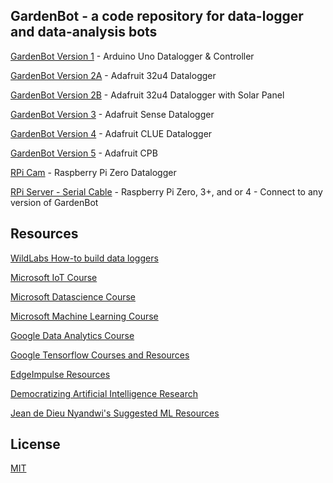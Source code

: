 ## GardenBot - a code repository for data-logger and data-analysis bots 

   [GardenBot Version 1](https://github.com/AnchorageBot/GardenBotProjects/blob/master/ArduinoUno_GardenBot.ino) - Arduino Uno Datalogger & Controller 
    
   [GardenBot Version 2A](https://github.com/AnchorageBot/GardenBot/blob/master/Adafruit32u4_GardenBot.ino) - Adafruit 32u4 Datalogger 

   [GardenBot Version 2B](https://github.com/AnchorageBot/GardenBotProjects/blob/master/Adafruit32u4_GardenBotPV.ino) - Adafruit 32u4 Datalogger with Solar Panel

   [GardenBot Version 3](https://github.com/AnchorageBot/GardenBot/blob/master/AdafruitSense_GardenBot.py) - Adafruit Sense Datalogger
       
   [GardenBot Version 4](https://github.com/AnchorageBot/GardenBot/blob/master/AdafruitCLUE_GardenBot.py) - Adafruit CLUE Datalogger
   
   [GardenBot Version 5](https://github.com/AnchorageBot/GardenBotProjects/blob/master/Adafruit_CPB_GardenBot.py) - Adafruit CPB
   
   [RPi Cam](https://github.com/AnchorageBot/GardenBot/blob/master/RPi_Cam.py) - Raspberry Pi Zero Datalogger
  
   [RPi Server - Serial Cable](https://github.com/AnchorageBot/GardenBot/blob/master/RPi_Get_MCU_Data.py) - Raspberry Pi Zero, 3+, and or 4 - Connect to any version of GardenBot 
   
   ## Resources
   
   [WildLabs How-to build data loggers](https://www.youtube.com/watch?v=elFbWEZ7P-I&list=PLWcz3iwCnCqTSULmKns48ny1StvNqLi2d&index=1)
   
   [Microsoft IoT Course](https://github.com/microsoft/IoT-For-Beginners)
   
   [Microsoft Datascience Course](https://github.com/microsoft/Data-Science-For-Beginners)
   
   [Microsoft Machine Learning Course](https://github.com/microsoft/ML-For-Beginners)
   
   [Google Data Analytics Course](https://grow.google/certificates/data-analytics/#?modal_active=none)
   
   [Google Tensorflow Courses and Resources](https://www.tensorflow.org/resources/learn-ml)
   
   [EdgeImpulse Resources](https://www.edgeimpulse.com)
   
   [Democratizing Artificial Intelligence Research](https://github.com/dair-ai)
   
   [Jean de Dieu Nyandwi's Suggested ML Resources](https://github.com/Nyandwi/machine_learning_complete)
   
   ## License
   
   [MIT](https://choosealicense.com/licenses/mit/)

